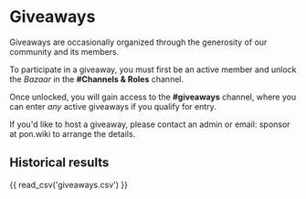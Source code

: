 # Giveaways

Giveaways are occasionally organized through the generosity of our community and its members.

To participate in a giveaway, you must first be an active member and unlock the *Bazaar* in the __#Channels & Roles__
channel.

Once unlocked, you will gain access to the __#giveaways__ channel, where you can enter *any* active giveaways
if you qualify for entry.

If you'd like to host a giveaway, please contact an admin or email: sponsor at pon.wiki to arrange the details.

## Historical results

{{ read_csv('giveaways.csv') }}
